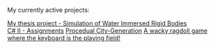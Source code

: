 My currently active projects:

[My thesis project - Simulation of Water Immersed Rigid Bodies](https://github.com/swegg4n/Water-Immersed-Objects_Simulation)  
[C# II - Assignments](https://github.com/swegg4n/Csharp2_Assignments) 
[Procedual City-Generation](https://github.com/swegg4n/PCG-City2) 
[A wacky ragdoll game where the keyboard is the playing field!](https://github.com/skypekitten9/Keyboard-Konundrum)  
